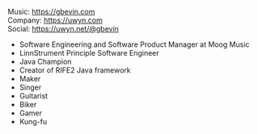 Music: https://gbevin.com  
Company: https://uwyn.com  
Social: https://uwyn.net/@gbevin  

* Software Engineering and Software Product Manager at Moog Music
* LinnStrument Principle Software Engineer
* Java Champion
* Creator of RIFE2 Java framework
* Maker
* Singer
* Guitarist
* Biker
* Gamer
* Kung-fu
